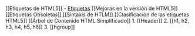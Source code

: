 [[Etiquetas de HTML5]] 
	- [Etiquetas](https://gyazo.com/1d63ab69f436d70940fffe9da53a0e34)
[[Mejoras en la versión de HTML5]]
[[Etiquetas Obsoletas]]
[[Sintaxis de HTLM]]
[[Clasificación de las etiquetas HTML5]]
[[Árbol de Contenido HTML Simplificado]]
	1. [[Header]]
	2. [[h1, h2, h3, h4, h5, h6]] 
	3. [[hgroup]]